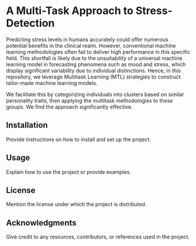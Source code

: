 # A Multi-Task Approach to Stress-Detection

Predicting stress levels in humans accurately could offer numerous potential benefits in the clinical realm. However, conventional machine learning methodologies often fail to deliver high performance in this specific field. This shortfall is likely due to the unsuitability of a universal machine learning model in forecasting phenomena such as mood and stress, which display significant variability due to individual distinctions. Hence, in this repository, we leverage Multitask Learning (MTL) strategies to construct tailor-made machine learning models.

We facilitate this by categorizing individuals into clusters based on similar personality traits, then applying the multitask methodologies to these groups. We find the approach significantly effective.

## Installation

Provide instructions on how to install and set up the project.

## Usage

Explain how to use the project or provide examples.

## License

Mention the license under which the project is distributed.

## Acknowledgments

Give credit to any resources, contributors, or references used in the project.
